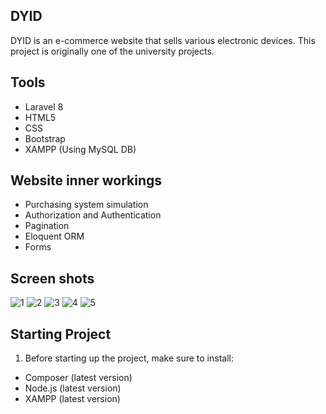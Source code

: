 ## DYID
DYID is an e-commerce website that sells various electronic devices. This project is originally one of the university projects.

## Tools
* Laravel 8
* HTML5
* CSS
* Bootstrap
* XAMPP (Using MySQL DB)

## Website inner workings
* Purchasing system simulation
* Authorization and Authentication
* Pagination
* Eloquent ORM
* Forms

## Screen shots
![1](https://user-images.githubusercontent.com/75673604/169240543-a961f21b-2143-45f3-9fa8-9f54d70dcc99.png)
![2](https://user-images.githubusercontent.com/75673604/169240601-58038aef-ff0e-4c6c-ba7b-080bd1ed5e23.png)
![3](https://user-images.githubusercontent.com/75673604/169240605-d624fd60-f3a2-4404-a0cd-a57cda2ff2b8.png)
![4](https://user-images.githubusercontent.com/75673604/169240614-cd9868dc-1843-460f-bc38-307949f9b8ae.png)
![5](https://user-images.githubusercontent.com/75673604/169240620-da32feb7-967a-4002-ab01-ea226229bb61.png)

## Starting Project
1. Before starting up the project, make sure to install:
* Composer (latest version)
* Node.js (latest version)
* XAMPP (latest version)
